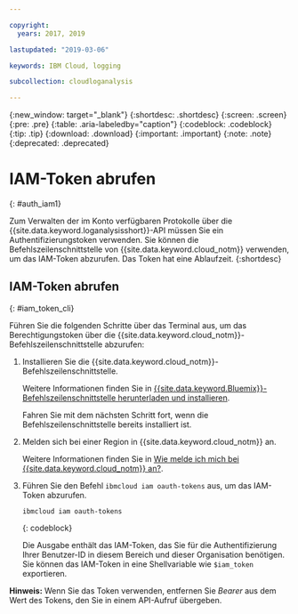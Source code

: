 ```yaml
---

copyright:
  years: 2017, 2019

lastupdated: "2019-03-06"

keywords: IBM Cloud, logging

subcollection: cloudloganalysis

---
```


{:new_window: target="_blank"}
{:shortdesc: .shortdesc}
{:screen: .screen}
{:pre: .pre}
{:table: .aria-labeledby="caption"}
{:codeblock: .codeblock}
{:tip: .tip}
{:download: .download}
{:important: .important}
{:note: .note}
{:deprecated: .deprecated}


# IAM-Token abrufen
{: #auth_iam1}

Zum Verwalten der im Konto verfügbaren Protokolle über die {{site.data.keyword.loganalysisshort}}-API müssen Sie ein Authentifizierungstoken verwenden. Sie können die Befehlszeilenschnittstelle von {{site.data.keyword.cloud_notm}} verwenden, um das IAM-Token abzurufen. Das Token hat eine Ablaufzeit. 
{:shortdesc}


## IAM-Token abrufen
{: #iam_token_cli}

Führen Sie die folgenden Schritte über das Terminal aus, um das Berechtigungstoken über die {{site.data.keyword.cloud_notm}}-Befehlszeilenschnittstelle abzurufen:

1. Installieren Sie die {{site.data.keyword.cloud_notm}}-Befehlszeilenschnittstelle.

   Weitere Informationen finden Sie in [{{site.data.keyword.Bluemix}}-Befehlszeilenschnittstelle herunterladen und installieren](/docs/cli?topic=cloud-cli-ibmcloud-cli#overview). 
   
   Fahren Sie mit dem nächsten Schritt fort, wenn die Befehlszeilenschnittstelle bereits installiert ist.
    
2. Melden sich bei einer Region in {{site.data.keyword.cloud_notm}} an. 

    Weitere Informationen finden Sie in [Wie melde ich mich bei {{site.data.keyword.cloud_notm}} an?](/docs/services/CloudLogAnalysis/qa?topic=cloudloganalysis-cli_qa#login).
	
3. Führen Sie den Befehl `ibmcloud iam oauth-tokens` aus, um das IAM-Token abzurufen.

    ```
	ibmcloud iam oauth-tokens
	```
	{: codeblock}
	
	Die Ausgabe enthält das IAM-Token, das Sie für die Authentifizierung Ihrer Benutzer-ID in diesem Bereich und dieser Organisation benötigen. Sie können das IAM-Token in eine Shellvariable wie `$iam_token` exportieren.



**Hinweis:** Wenn Sie das Token verwenden, entfernen Sie *Bearer* aus dem Wert des Tokens, den Sie in einem API-Aufruf übergeben.

